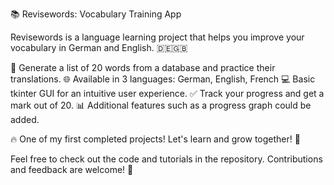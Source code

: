 📚 Revisewords: Vocabulary Training App

Revisewords is a language learning project that helps you improve your vocabulary in German and English. 🇩🇪🇬🇧

📝 Generate a list of 20 words from a database and practice their translations.
🌐 Available in 3 languages: German, English, French
💻 Basic tkinter GUI for an intuitive user experience.
✅ Track your progress and get a mark out of 20.
📊 Additional features such as a progress graph could be added.

🔥 One of my first completed projects! Let's learn and grow together! 🌟

Feel free to check out the code and tutorials in the repository. Contributions and feedback are welcome! 🚀
